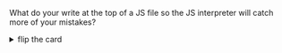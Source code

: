 What do your write at the top of a JS file so the JS interpreter will catch more
of your mistakes?

<details>
<summary>flip the card</summary>
<br>

# `'use strict';` (_Strict Mode_)

```js
/*
  this will work, the program is not in strict mode

  using variables without declaring them is OK
*/

greeting = 'hello! (not in strict mode, undeclared variable)';

console.log(greeting); // 'hello! ...'
```

```js
'use strict';

/*
  this will throw an error, the program IS in strict mode

  using variables without declaring them is NOT OK
*/

// an error will occur on this line
greeting = 'hello! (strict mode, undeclared variable)';

// the log will never happen!
console.log(greeting);
```

```js
'use strict';

/*
  this will work in strict mode

  the variable is declared before it is used
*/

let greeting = 'hello! (strict mode, declared variable)';

console.log(greeting); // 'hello! ...'
```

> PS. Sometimes it's called
> [sloppy mode](https://developer.mozilla.org/en-US/docs/Glossary/Sloppy_mode)
> when you write code without `'use strict';`.

</details>
